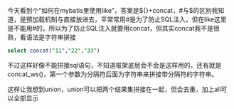 今天看到个“如何在mybatis里使用like”，答案是${}+concat，#与$的区别我知道，是预加载机制与直接放进去，平常常用#是为了防止SQL注入，但在like这里是不能用#的，所以为了防止SQL注入就要用concat，但其实concat我不是很熟，看语法是字符串拼接

```sql
select concat("11","22","33")
```

不过这样好像不能拼接sql语句，不知道框架底层会不会是这样用的，还有就是concat_ws()，第一个参数为分隔符后面为字符串来拼接带分隔符的字符串。

这样让我想到union，union可以把两个结果集拼接在一起，但会去重，加上all可以全部显示

